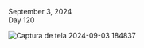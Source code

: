 September 3, 2024<br>
Day 120<br>

![Captura de tela 2024-09-03 184837](https://github.com/user-attachments/assets/e23d8ee9-f005-41f4-af65-82ab4eee15c3)
